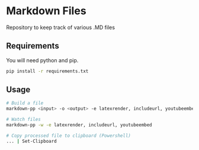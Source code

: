 # Markdown Files

Repository to keep track of various .MD files

## Requirements

You will need python and pip.

```sh
pip install -r requirements.txt
```

## Usage

```sh
# Build a file
markdown-pp <input> -o <output> -e latexrender, includeurl, youtubeembed

# Watch files
markdown-pp -w -e latexrender, includeurl, youtubeembed

# Copy processed file to clipboard (Powershell)
... | Set-Clipboard
```
